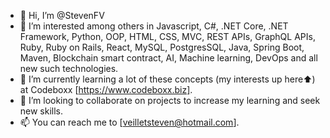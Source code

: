 - 👋 Hi, I’m @StevenFV
- 👀 I’m interested among others in Javascript, C#, .NET Core, .NET Framework, Python, OOP, HTML, CSS, MVC, REST APIs, GraphQL APIs, Ruby, Ruby on Rails, React, MySQL, PostgresSQL, Java, Spring Boot, Maven, Blockchain smart contract, AI, Machine learning, DevOps and all new such technologies.
- 🌱 I’m currently learning a lot of these concepts (my interests up here⬆️) at Codeboxx [https://www.codeboxx.biz].
- 💞️ I’m looking to collaborate on projects to increase my learning and seek new skills.
- 📫 You can reach me to [veilletsteven@hotmail.com].

<!---
StevenFV/StevenFV is a ✨ special ✨ repository because its `README.md` (this file) appears on your GitHub profile.
You can click the Preview link to take a look at your changes.
--->
